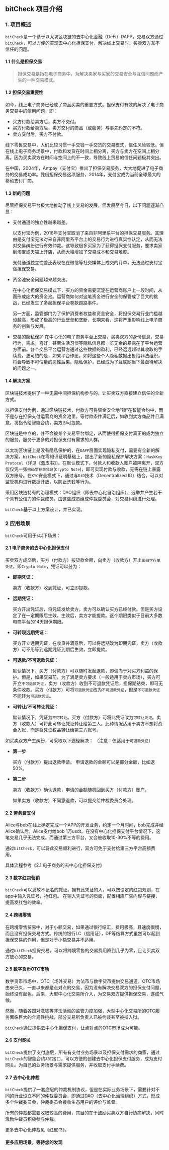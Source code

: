 ## bitCheck 项目介绍
### 1. 项目概述
`bitCheck`是一个基于以太坊区块链的去中心化金融（DeFi）DAPP，交易双方通过`bitCheck`，可以方便的实现去中心化担保支付，解决线上交易时，买卖双方互不信任的问题。

#### 1.1 什么是担保交易
> 担保交易是指在电子商务中，为解决卖家与买家的交易安全与互信问题而产生的一种交易模式。

#### 1.2 担保交易重要性

如今，线上电子商务已经成了商品买卖的重要方式。担保支付有效的解决了电子商务交易中的信用问题，即：

* 买方付款给卖方后，卖方不交付。
* 买方付款给卖方后，卖方交付的商品（或服务）与事先约定的不符。
* 卖方交付后，买方不付款。

线下零售交易中，人们比较习惯一手交钱一手交货的交易模式，信任风险较低。但在线上电子商务场景中，付款和发货在时间上相分离，买方与卖方在空间上相分离。因为买卖双方在时间与空间上的不一致，导致线上贸易的信任问题极其突出。
 
在中国，2004年，Antpay（支付宝）推出了担保交易服务，大大地促进了电子商务的交易成功率。凭借担保交易这项服务，2014年，支付宝成为当前全球最大的移动支付厂商。

#### 1.3 新的问题
尽管担保交易平台极大地推动了线上交易的发展，但发展至今日，以下问题逐渐凸显：

* 支付通道的独立性越来越差。
  
  以支付宝为例，2016年支付宝取消了来自非阿里系平台的担保交易服务。其理由是支付宝无法对来自非阿里系平台上的交易行为进行真实性认定，从而无法对交易纠纷进行有效仲裁。这导致很多买家为了获得担保支付服务，要求卖家到淘宝或天猫上开店，从而大幅增加了交易成本和交易难度。

  支付通道独立性差还表现在在微信等社交媒体上成交的订单，无法通过支付宝做担保交易。

* 资金池安全问题越来越突出。
  
  在中心化担保交易模式下，买方的资金需要沉淀在运营商账户上一段时间，从而形成庞大的资金池。运营商如何对这笔资金进行安全的保管成了巨大的挑战，已经发生了多起担保平台卷款跑路事件。
  
  另一方面，监管部门为了保护消费者权益和资金安全，将担保交易行业门槛越设越高，形成了极高的行业壁垒和垄断，长期来看，这将严重影响线上电子商务的创新与发展。

* 交易的隐私保护
  在中心化的电子商务平台上交易，买卖双方的身份信息，交易行为，需求，喜好，甚至生活习惯等隐私信息都一览无余的暴露在了平台运营方面前。各个交易平台运营方通过这些数据的盈利，已经远远超过其收取的手续费。更可怕的是，如果平台作恶，如将这些个人隐私数据出售给非法组织，将会导致不可估量的恶性后果。隐私保护，已经成为了互联网当下最亟待解决的问题之一。
  

#### 1.4 解决方案
区块链技术提供了一种无需中间担保机构参与的，让买卖双方直接建立信任的全新方式。

以担保支付为例，通过区块链技术，付款方可将资金安全地“锁”在智能合约中，而不是存在担保支付运营商的资金池里。等付款条件满足后，如收到卖方商品并且满意，发指令给智能合约，卖方即可提款。

区块链是中立的，并不会被某个交易平台绑定，从而使得担保支付真正的成为独立的服务，服务于更多的对担保支付有需求的人群。

以太坊区块链上是没有隐私保护的，在`DAPP`层面实现隐私支付，需要有全新的解决方案。`bitCheck`在零知识证明基础上，提出了新的隐私保护解决方案：`HaskKey Protocol`（详见《蓝皮书》)。在默认模式下，付款人和收款人账户被隔离开，双方仅仅凭一张`密码学存单凭证`(`Crypto Note`)，即可实现付款与收款，无需在链上暴露双方账号。在`KYC`安全模式下，通过与`DiD`技术（Decentralized ID）结合，可以对监管机构进行数据开放，以防止洗钱等行为。

采用区块链特有的治理模式：DAO组织（即去中心化自治组织），选举并产生若干个具有公信力的仲裁成员，由这些成员组成仲裁委员会，对交易纠纷进行处理。

`bitCheck`基于以上方案设计，并已实现。

### 2 应用场景
`bitCheck`可用于s以下场景：

#### 2.1 电子商务的去中心化担保支付

买卖双方成交后，买方（付款方）按货款金额，向卖方（收款方）开出`密码学存单凭证`，即`Crypto Note`，凭证可以分为：

* **即期凭证：**

  卖方（收款方）收到凭证，可立即提款。

* **远期凭证：**

  买方开出凭证后，将凭证发给卖方，卖方可以确认买方已经付款。但是买方设定了在一定期限后生效，生效后，卖方才能提款。这个期限类似于目前大多数电商平台的14天担保期限。

* **可转现远期凭证：**

  买方开立远期凭证，在收货并满意后，可以将远期改为即期凭证，卖方（收款方）可不用等到远期凭证到期后生效，立即提款。

* **可退款/不可退款凭证：**

  默认情况下，买方（付款方）可以随时发起退款，即偏向于对买方利益的保护。但是，如果交易前，为了满足卖方要求（一般适用于卖方市场），买方可开立`不可退款凭证`，卖方（收款方）收到不可退款凭证后，担保期结束，即可无条件收款。买方（付款方）可将`可退款凭证`改为`不可退款凭证`，但是`不可退款凭证`不能转为`可退款凭证`。

* **可转让/不可转让凭证：**
  
  默认情况下，凭证为`不可转让`。买方（付款方）可将此凭证改为`可转让凭证`。卖方（收款人）可将此可转让凭证转让给第三人。此种情况适用于卖方不想将资金入账，而是将凭证权益转让给第三方账号。

如买卖双方产生纠纷，可采取以下途径解决：
（注意：仅适用于`可退款凭证`）
* **第一步**
  
  买方（付款方）提出退款申请。
  申请退款的金额可以是部分金额，比如退50%。

* **第二步**
  
  卖方（收款方）确认退款，申请的金额随机回到买方（付款方）账户。
  
  如果卖方（收款方）不同意退款，可以提交给仲裁委员会处理。


#### 2.2 劳务费支付

Alice与bob在线上确定完成一个APP的开发业务，约定一个月时间，bob完成并经Alice确认后，Alice支付给bob 1万usdt。在没有中心化担保支付平台情况下，这笔交易几乎无法完成。而通过第三方平台，又会被收取10-30%不等的费用。

通过`bitCheck`，可以将此交易顺利进行，双方可免于支付给第三方平台高额费用。

具体流程参考《2.1 电子商务的去中心化担保支付》

#### 2.3 数字红包营销

`bitCheck`可以发放不记名的凭证，拥有此凭证的人，可以按设定的红包规则，在app中输入凭证号，抢红包。
在输入凭证号的页面，配置相应广告内容与链接，提高发红包的效率。

#### 2.4 跨境零售
在跨境零售贸易中，对于小额交易，如果通过银行结汇，费用极高，且速度很慢，而且没有担保交易方式。传统的银行LC（信用证），DP等结算方式虽然可以起到担保交易的作用，但是对于小额交易并不适用。

通过`bitCheck`担保交易，可以将跨境零售的交易费用降到几乎为零，且让买卖双方放心的交易。

#### 2.5 数字货币OTC市场
数字货币市场中，OTC（场外交易）为法币与数字货币提供交易通道。OTC市场由来已久，一直以来都是点对点的交易，因为没有解决交易双方的担保支付问题，始终没有起色。后来，大型中心化交易所介入，为交易双方提供担保交易，遂成气候。

然而，随着各国对洗钱等非法活动的监管力度加强，大型中心化交易所的OTC服务面临巨大的合规性挑战，部分交易所负责人已被约谈甚至被捕入狱。

`bitCheck`通过提供去中心化担保支付，让点对点的OTC市场成为可能。

#### 2.6 支付网关
`bitCheck`提供了支付底层，所有有支付业务场景以及担保支付需求的商家，通过`bitCheck`的智能合约`ABI`接口，可以方便的创建去中心化担保支付服务，成为支付网关。为自己的业务场景与需求提供服务，并收取支付手续费。

#### 2.7 去中心化仲裁
`bitCheck`提供了一套底层的仲裁机制协议，但是在实际业务场景下，需要针对不同的行业设立不同的仲裁委员会，即通过DAO（去中心化治理组织）方式，形成多个仲裁委员会，仲裁委员会接收生态用户的评价与监督。

所有的仲裁都需要收取较高的费用，其目的在于鼓励买卖双方自行协商解决，同时激励仲裁员积极参与仲裁。

更多去中心化仲裁见《红皮书》。

#### 更多应用场景，等待您的发现